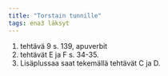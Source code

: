```yaml
---
title: "Torstain tunnille"
tags: ena3 läksyt
---
```


1. tehtävä 9 s. 139, apuverbit
2. tehtävät E ja F s. 34-35.
3. Lisäplussaa saat tekemällä tehtävät C ja D.
